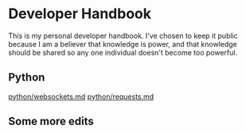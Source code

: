 # Developer Handbook
This is my personal developer handbook. I've chosen to keep it public because I am a believer that knowledge is power, and that knowledge should be shared so any one individual doesn't become too powerful.

## Python
[python/websockets.md](python/websockets.md)
[python/requests.md](python/requests.md)

## Some more edits

